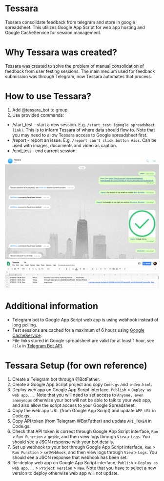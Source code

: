 # Tessara
Tessara consolidate feedback from telegram and store in google spreadsheet. This utilizes Google App Script for web app hosting and Google CacheService for session management.

# Why Tessara was created?
Tessara was created to solve the problem of manual consolidation of feedback from user testing sessions. The main medium used for feedback submission was through Telegram, now Tessara automates that process.

# How to use Tessara?
1. Add @tessara_bot to group.
2. Use provided commands:
- /start_test - start a new session. E.g. `/start_test (google spreadsheet link)`. This is to inform Tessara of where data should flow to. Note that you may need to allow Tessara access to Google spreadsheet first.
- /report - report an issue. E.g. `/report can't click button #ios`. Can be used with images, documents and video as caption.
- /end_test - end current session.

![alt text](https://github.com/Milleus/tessara/blob/master/docs/telegram-chat.png "Telegram Chat")
![alt text](https://github.com/Milleus/tessara/blob/master/docs/google-spreadsheet.png "Google Spreadsheet")

# Additional information
- Telegram bot to Google App Script web app is using webhook instead of long polling.
- Test sessions are cached for a maximum of 6 hours using [Google CacheService](https://developers.google.com/apps-script/reference/cache/cache-service).
- File links stored in Google spreadsheet are valid for at least 1 hour, see `File` in [Telegram Bot API](https://core.telegram.org/bots/api).

# Tessara Setup (for own reference)
1. Create a Telegram bot through @BotFather.
2. Create a Google App Script project and copy `Code.gs` and `index.html`.
3. Deploy web app on Google App Script interface, `Publish` > `Deploy as web app...`. Note that you will need to set access to `Anyone, even anonymous` otherwise your bot will not be able to talk to your web app, and also allow the script access to your Google Spreadsheet.
4. Copy the web app URL (from Google App Script) and update `APP_URL` in Code.gs.
5. Copy API token (from Telegram @BotFather) and update `API_TOKEN` in Code.gs.
6. Check that API token is correct through Google App Script interface, `Run` > `Run Function` > `getMe`, and then view logs through `View` > `Logs`. You should see a JSON response with your bot details.
7. Set up webhook to your bot through Google App Script interface, `Run` > `Run Function` > `setWebhook`, and then view logs through `View` > `Logs`. You should see a JSON response that webhook has been set.
8. Re-deploy web app on Google App Script interface, `Publish` > `Deploy as web app...` > `Project version` > `New`. Note that you have to select a new version to deploy otherwise web app will not update.

